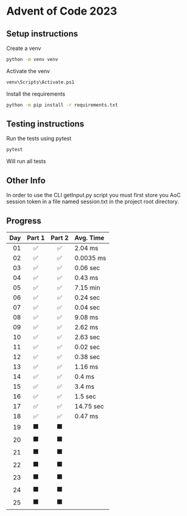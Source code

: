 # Advent of Code 2023

## Setup instructions
Create a venv
```cmd
python -m venv venv
```
Activate the venv
```cmd
venv\Scripts\Activate.ps1
```
Install the requirements
```cmd
python -m pip install -r requirements.txt
```

## Testing instructions
Run the tests using pytest
```cmd
pytest
```
Will run all tests

## Other Info
In order to use the CLI getInput.py script you must first store you AoC session token in a file named session.txt in the project root directory.

## Progress

|Day|Part 1|Part 2| Avg. Time   |
|--:|:----:|:----:|:------------|
| 01|  ✅  |  ✅  |2.04 ms     |
| 02|  ✅  |  ✅  |0.0035 ms   |
| 03|  ✅  |  ✅  |0.06 sec    |
| 04|  ✅  |  ✅  |0.43 ms     |
| 05|  ✅  |  ✅  |7.15 min    |
| 06|  ✅  |  ✅  |0.24 sec    |
| 07|  ✅  |  ✅  |0.04 sec    |
| 08|  ✅  |  ✅  |9.08 ms     |
| 09|  ✅  |  ✅  |2.62 ms     |
| 10|  ✅  |  ✅  |2.63 sec    |
| 11|  ✅  |  ✅  |0.02 sec    |
| 12|  ✅  |  ✅  |0.38 sec    |
| 13|  ✅  |  ✅  |1.16 ms     |
| 14|  ✅  |  ✅  |0.4 ms      |
| 15|  ✅  |  ✅  |3.4 ms      |
| 16|  ✅  |  ✅  |1.5 sec     |
| 17|  ✅  |  ✅  |14.75 sec   |
| 18|  ✅  |  ✅  |0.47 ms     |
| 19|  ⬛  |  ⬛  |            |
| 20|  ⬛  |  ⬛  |            |
| 21|  ⬛  |  ⬛  |            |
| 22|  ⬛  |  ⬛  |            |
| 23|  ⬛  |  ⬛  |            |
| 24|  ⬛  |  ⬛  |            |
| 25|  ⬛  |  ⬛  |            |
